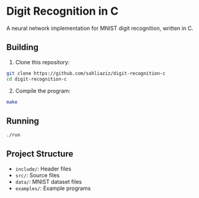 # Digit Recognition in C

A neural network implementation for MNIST digit recognition, written in C.

## Building

1. Clone this repository:
```bash
git clone https://github.com/sahliaziz/digit-recognition-c
cd digit-recognition-c
```

2. Compile the program:
```bash
make
```

## Running

```bash
./run
```

## Project Structure

- `include/`: Header files
- `src/`: Source files
- `data/`: MNIST dataset files
- `examples/`: Example programs
